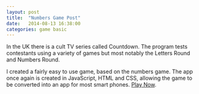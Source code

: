 ```yaml
---
layout: post
title:  "Numbers Game Post"
date:   2014-08-13 16:38:00
categories: game basic
---
```


In the UK there is a cult TV series called Countdown. The program tests contestants using a variety of games but most notably the Letters Round and Numbers Round.

I created a fairly easy to use game, based on the numbers game. The app once again is created in JavaScript, HTML and CSS, allowing the game to be converted into an app for most smart phones.
[Play Now][play-link].

[play-link]: /numbers-game/
